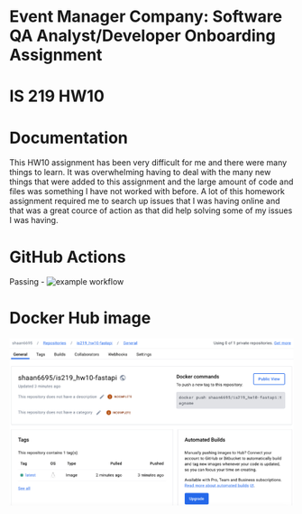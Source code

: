 # Event Manager Company: Software QA Analyst/Developer Onboarding Assignment

# IS 219 HW10

# Documentation
This HW10 assignment has been very difficult for me and there were many things to learn. It was overwhelming having to deal with the many new things that were added to this assignment and the large amount of code and files was something I have not worked with before. A lot of this homework assignment required me to search up issues that I was having online and that was a great cource of action as that did help solving some of my issues I was having. 

# GitHub Actions
Passing -
![example workflow](https://github.com/Shaan6695/IS219_HW10/actions/workflows/main.yml/badge.svg) 


# Docker Hub image 
![alt text](<Screen Shot 2024-04-22 at 5.49.02 AM.png>)


